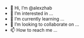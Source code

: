 - 👋 Hi, I’m @alexzhab
- 👀 I’m interested in ...
- 🌱 I’m currently learning ...
- 💞️ I’m looking to collaborate on ...
- 📫 How to reach me ...

<!---
alexzhab/alexzhab is a ✨ special ✨ repository because its `README.md` (this file) appears on your GitHub profile.
You can click the Preview link to take a look at your changes.
--->
